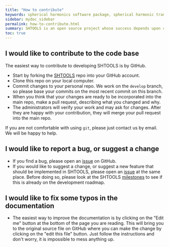 ```yaml
---
title: "How to contribute"
keywords: spherical harmonics software package, spherical harmonic transform, legendre functions, multitaper spectral analysis, fortran, Python, gravity, magnetic field
sidebar: mydoc_sidebar
permalink: how-to-contribute.html
summary: SHTOOLS is an open source project whose success depends upon contributions from people like you. Even if you can not contribute code, you can report issues at GitHub and help us improve the documentation.
toc: true
---
```


## I would like to contribute to the code base

The easiest way to contribute to developing SHTOOLS is by GitHub.

* Start by forking the [SHTOOLS](https://github.com/SHTOOLS/SHTOOLS) repo into your GitHub account.
* Clone this repo on your local computer.
* Commit changes to your personal repo. We work on the `develop` branch, so please base your commits on the most recent commit on this branch.
* When you think that your changes are ready to be incorporated into the main repo, make a pull request, describing what you changed and why. 
* The administrators will verify your work and may ask for changes. After they are happy with your contribution, they will merge your pull request into the main repo.

If you are not comfortable with using `git`, please just contact us by email. We will be happy to help.

## I would like to report a bug, or suggest a change

* If you find a bug, please open an [issue](https://github.com/SHTOOLS/SHTOOLS/issues) on GitHub.
* If you would like to suggest a change, or suggest a new feature that should be implemented in SHTOOLS, please open an [issue](https://github.com/SHTOOLS/SHTOOLS/issues) at the same place. Before doing so, please look at the SHTOOLS [milestones](https://github.com/SHTOOLS/SHTOOLS/milestones) to see if this is already on the development roadmap.

## I would like to fix some typos in the documentation

* The easiest way to improve the documentation is by clicking on the "Edit me" button at the bottom of the page you are reading. This will bring you to the original source file on GitHub where you can make the change by clicking on the "edit this file" button. Just follow the instructions and don't worry, it is impossible to mess anything up.
